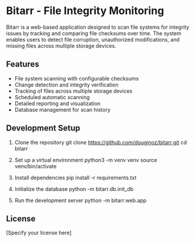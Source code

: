# Bitarr - File Integrity Monitoring

Bitarr is a web-based application designed to scan file systems for integrity issues by tracking and comparing file checksums over time. The system enables users to detect file corruption, unauthorized modifications, and missing files across multiple storage devices.

## Features

- File system scanning with configurable checksums
- Change detection and integrity verification
- Tracking of files across multiple storage devices
- Scheduled automatic scanning
- Detailed reporting and visualization
- Database management for scan history

## Development Setup

1. Clone the repository
git clone https://github.com/douginoz/bitarr.git
cd bitarr

2. Set up a virtual environment
python3 -m venv venv
source venv/bin/activate

3. Install dependencies
pip install -r requirements.txt

4. Initialize the database
python -m bitarr.db.init_db

5. Run the development server
python -m bitarr.web.app

## License

[Specify your license here]

